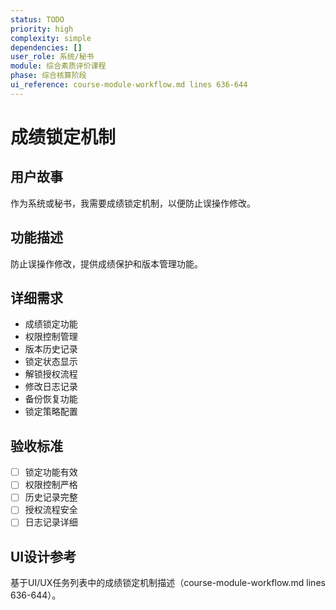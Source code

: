 ```yaml
---
status: TODO
priority: high
complexity: simple
dependencies: []
user_role: 系统/秘书
module: 综合素质评价课程
phase: 综合核算阶段
ui_reference: course-module-workflow.md lines 636-644
---
```


# 成绩锁定机制

## 用户故事
作为系统或秘书，我需要成绩锁定机制，以便防止误操作修改。

## 功能描述
防止误操作修改，提供成绩保护和版本管理功能。

## 详细需求
- 成绩锁定功能
- 权限控制管理
- 版本历史记录
- 锁定状态显示
- 解锁授权流程
- 修改日志记录
- 备份恢复功能
- 锁定策略配置

## 验收标准
- [ ] 锁定功能有效
- [ ] 权限控制严格
- [ ] 历史记录完整
- [ ] 授权流程安全
- [ ] 日志记录详细

## UI设计参考
基于UI/UX任务列表中的成绩锁定机制描述（course-module-workflow.md lines 636-644）。